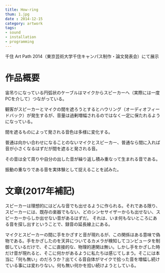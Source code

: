 ```yaml
---
title: How-ring
thum: 1.jpg
date : 2014-12-15
category: artwork
tags:
- sound
- installation
- programming
---
```


千住 Art Path 2014（東京芸術大学千住キャンパス制作・論文発表会）にて展示

# 作品概要

宙吊りになっている円弧状のケーブルはマイクからスピーカーへ（実際には一度PCを介して）つながっている。

観客がスピーカーとマイクの間を遮ろうとするとハウリング（オーディオフィードバック）が発生するが、音量は過剰増幅されるのではなく一定に保たれるようになっている。

間を遮るものによって発される音色は多様に変化する。

普通は向かい合わせになることのないマイクとスピーカー、普通なら間に入れば音が小さくなるはずだが間を遮ると発される音。

その音は全て周りや自分の出した音が繰り返し積み重なって生まれる音である。

振動の重なりである音を実体験として捉えることを試みた。


<a href="2.jpg" alt=""></a>

# 文章(2017年補記)

スピーカーは理想的にはどんな音でも出せるように作られる。それである限り、スピーカーには、既存の楽器でもない、どのシンセサイザーからも出せない、スピーカーからしか出せない音があるはずだ。
それは、いま何もないところにある音を探し出すということで、録音の延長線上にある。

マイクとスピーカーの間に手をかざすと音が現れるが、この関係はある意味で偽物である。手をかざしたのを天井についてるカメラが検知してコンピュータを制御しているだけで、そこに直接的な、物理的連関は無い。しかし手をかざした時だけ音が現れると、そこに何かがあるように私たちは感じてしまう。そこには本当に「何も無い」のだろうか？出てくる音自体がマイクで拾った音を増幅し続けている事には変わりない。何も無い何かを拾い続けようとしている。


<a href="3.jpg" alt=""></a>
<a href="4.jpg" alt=""></a>
